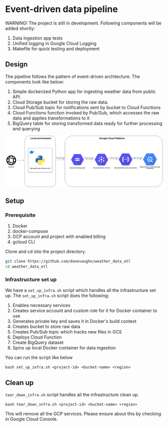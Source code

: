 # Event-driven data pipeline

WARNING! The project is still in development. Following components will be added shortly:
1. Data ingestion app tests
2. Unified logging in Google Cloud Logging
3. Makefile for quick testing and deployment

## Design

The pipeline follows the pattern of event-driven architecture. The components look like below:
1. Simple dockerized Python app for ingesting weather data from public API.
2. Cloud Storage bucket for storing the raw data.
3. Cloud Pub/Sub topic for notifications sent by bucket to Cloud Functions
4. Cloud Functions function invoked by Pub/Sub, which accesses the raw data and applies transformations to it
5. BigQuery table for storing transformed data ready for further processing and querying

![Data pipeline design](assets/pipeline.png)

## Setup

### Prerequisite

1. Docker
2. docker-compose
3. GCP account and project with enabled billing
4. gcloud CLI

Clone and cd into the project directory.

```bash
git clone https://github.com/danevaughn/weather_data_etl
cd weather_data_etl
```

### Infrastructure set up

We have a `set_up_infra.sh` script which handles all the infrastructure set up.
The `set_up_infra.sh` script does the following:

1. Enables necessary services
2. Creates service account and custom role for it for Docker container to use
3. Generates private key and saves it in Docker's build context
4. Creates bucket to store raw data
5. Creates Pub/Sub topic which tracks new files in GCS
6. Deploys Cloud Function
7. Create BigQuery dataset
8. Spins up local Docker container for data ingestion

You can run the script like below
```
bash set_up_infra.sh <project-id> <bucket-name> <region>
```

## Clean up

`tear_down_infra.sh` script handles all the infrastructure clean up.
```
bash tear_down_infra.sh <project-id> <bucket-name> <region>
```

This will remove all the GCP services. Please ensure about this by checking in Google Cloud Console.
